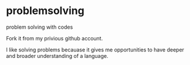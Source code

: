 # problemsolving
problem solving with codes

Fork it from my privious github account.

I like solving problems becauase it gives me opportunities to have deeper and broader understanding of a language.
